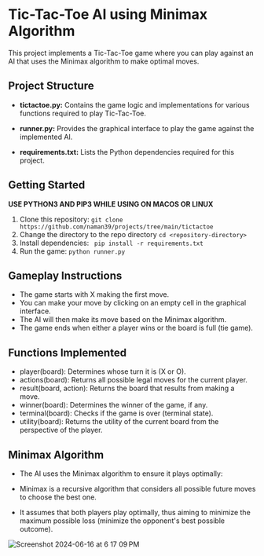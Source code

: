# Tic-Tac-Toe AI using Minimax Algorithm

This project implements a Tic-Tac-Toe game where you can play against an AI that uses the Minimax algorithm to make optimal moves.

## Project Structure

* **tictactoe.py:** Contains the game logic and implementations for various functions required to play Tic-Tac-Toe.

* **runner.py:**  Provides the graphical interface to play the game against the implemented AI.

* **requirements.txt:** Lists the Python dependencies required for this project.

## Getting Started
**USE PYTHON3 AND PIP3 WHILE USING ON MACOS OR LINUX**

1. Clone this repository:
```git clone https://github.com/naman39/projects/tree/main/tictactoe```
2. Change the directory to the repo directory
```cd <repository-directory>```
3. Install dependencies:
``` pip install -r requirements.txt```
4. Run the game:
```python runner.py```

## Gameplay Instructions
* The game starts with X making the first move.
* You can make your move by clicking on an empty cell in the graphical interface.
* The AI will then make its move based on the Minimax algorithm.
* The game ends when either a player wins or the board is full (tie game).

## Functions Implemented
* player(board): Determines whose turn it is (X or O).
* actions(board): Returns all possible legal moves for the current player.
* result(board, action): Returns the board that results from making a move.
* winner(board): Determines the winner of the game, if any.
* terminal(board): Checks if the game is over (terminal state).
* utility(board): Returns the utility of the current board from the perspective of the player.

## Minimax Algorithm
* The AI uses the Minimax algorithm to ensure it plays optimally:

* Minimax is a recursive algorithm that considers all possible future moves to choose the best one.
* It assumes that both players play optimally, thus aiming to minimize the maximum possible loss (minimize the opponent's best possible outcome).

![Screenshot 2024-06-16 at 6 17 09 PM](https://github.com/naman39/projects/assets/59209974/05b63425-ffe4-47df-8046-bf2af6cfd4c0)
